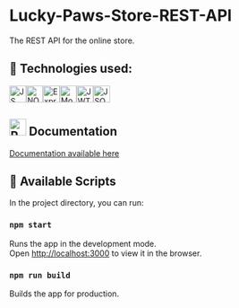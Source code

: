 # Lucky-Paws-Store-REST-API

The REST API for the online store.

## 🚀 Technologies used:
<img src="https://img.shields.io/badge/javascript-%23323330.svg?style=for-the-badge&logo=javascript&logoColor=%23F7DF1E" alt="JS icon" height="30" /><img src="https://img.shields.io/badge/node.js-6DA55F?style=for-the-badge&logo=node.js&logoColor=white" alt="NODE.js icon" height="30" /><img src="https://img.shields.io/badge/express.js-%23404d59.svg?style=for-the-badge&logo=express&logoColor=%2361DAFB" alt="Express.js icon" height="30" /><img src="https://img.shields.io/badge/MongoDB-%234ea94b.svg?style=for-the-badge&logo=mongodb&logoColor=white" alt="MongoDB icon" height="30" /><img src="https://img.shields.io/badge/JWT-black?style=for-the-badge&logo=JSON%20web%20tokens" alt="JWT icon" height="30" /><img src="https://img.shields.io/badge/json-5E5C5C?style=for-the-badge&logo=json&logoColor=white" alt="JSON icon" height="30" />

## <img src="https://svgshare.com/i/5xY.svg" alt="Postman icon" height="30" /> Documentation
[Documentation available here](https://documenter.getpostman.com/view/14478237/Uz5NjZ3a)

## 📃 Available Scripts

In the project directory, you can run:

### `npm start`

Runs the app in the development mode.<br />
Open [http://localhost:3000](http://localhost:3000) to view it in the browser.

### `npm run build`

Builds the app for production.<br />
